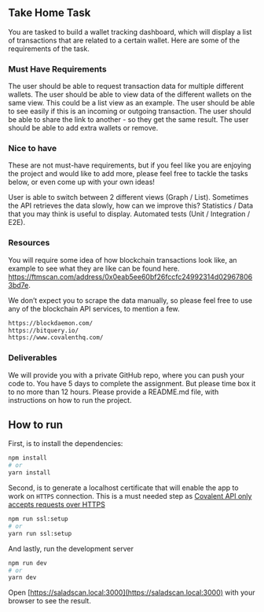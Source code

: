 ## Take Home Task
You are tasked to build a wallet tracking dashboard, which will display a list of transactions that are related to a certain wallet. Here are some of the requirements of the task.

### Must Have Requirements
The user should be able to request transaction data for multiple different wallets.
The user should be able to view data of the different wallets on the same view.
This could be a list view as an example.
The user should be able to see easily if this is an incoming or outgoing transaction.
The user should be able to share the link to another - so they get the same result.
The user should be able to add extra wallets or remove.

### Nice to have
These are not must-have requirements, but if you feel like you are enjoying the project and would like to add more, please feel free to tackle the tasks below, or even come up with your own ideas!

User is able to switch between 2 different views (Graph / List).
Sometimes the API retrieves the data slowly, how can we improve this?
Statistics / Data that you may think is useful to display.
Automated tests (Unit / Integration / E2E).

### Resources
You will require some idea of how blockchain transactions look like, an example to see what they are like can be found here. https://ftmscan.com/address/0x0eab5ee60bf26fccfc24992314d029678063bd7e.

We don’t expect you to scrape the data manually, so please feel free to use any of the blockchain API services, to mention a few.

```bash
https://blockdaemon.com/
https://bitquery.io/
https://www.covalenthq.com/
```

### Deliverables
We will provide you with a private GitHub repo, where you can push your code to.
You have 5 days to complete the assignment. But please time box it to no more than 12 hours.
Please provide a README.md file, with instructions on how to run the project.

## How to run

First, is to install the dependencies:

```bash
npm install
# or
yarn install
```

Second, is to generate a localhost certificate that will enable the app to work on `HTTPS` connection.
This is a must needed step as [Covalent API only accepts requests over HTTPS](https://www.covalenthq.com/docs/api/#/0/0/USD/1)

```bash
npm run ssl:setup
# or
yarn run ssl:setup
```

And lastly, run the development server

```bash
npm run dev
# or
yarn dev
```

Open [https://saladscan.local:3000](https://saladscan.local:3000) with your browser to see the result.
